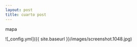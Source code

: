 ```yaml
---
layout: post
title: cuarto post
---
```


mapa

![_config.yml]({{ site.baseurl }}/images/screenshot.1048.jpg)
